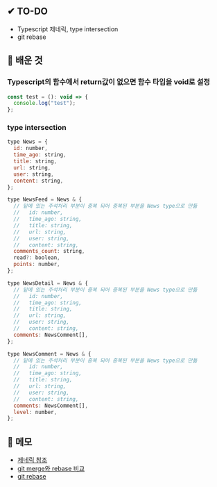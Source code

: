 ## ✔ TO-DO

- Typescript 제네릭, type intersection
- git rebase

## 💾 배운 것

### Typescript의 함수에서 return값이 없으면 함수 타입을 void로 설정

```javascript
const test = (): void => {
  console.log("test");
};
```

### type intersection

```javascript
type News = {
  id: number,
  time_ago: string,
  title: string,
  url: string,
  user: string,
  content: string,
};

type NewsFeed = News & {
  // 밑에 있는 주석처리 부분이 중복 되어 중복된 부분을 News type으로 만듦
  //   id: number,
  //   time_ago: string,
  //   title: string,
  //   url: string,
  //   user: string,
  //   content: string,
  comments_count: string,
  read?: boolean,
  points: number,
};

type NewsDetail = News & {
  // 밑에 있는 주석처리 부분이 중복 되어 중복된 부분을 News type으로 만듦
  //   id: number,
  //   time_ago: string,
  //   title: string,
  //   url: string,
  //   user: string,
  //   content: string,
  comments: NewsComment[],
};

type NewsComment = News & {
  // 밑에 있는 주석처리 부분이 중복 되어 중복된 부분을 News type으로 만듦
  //   id: number,
  //   time_ago: string,
  //   title: string,
  //   url: string,
  //   user: string,
  //   content: string,
  comments: NewsComment[],
  level: number,
};
```

## 📝 메모

- [제네릭 참조](https://velog.io/@edie_ko/TypeScript-Generic-%EC%A0%9C%EB%84%A4%EB%A6%AD-feat.-TypeScript-%EB%91%90-%EB%8B%AC%EC%B0%A8-%ED%9B%84%EA%B8%B0)
- [git merge와 rebase 비교](https://blog.outsider.ne.kr/666)
- [git rebase](https://flyingsquirrel.medium.com/git-rebase-%ED%95%98%EB%8A%94-%EB%B0%A9%EB%B2%95-ce6816fa859d)

